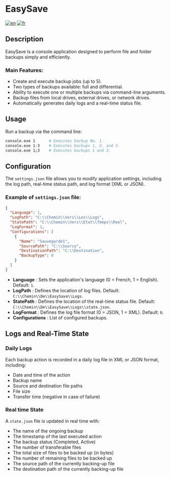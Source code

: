 # EasySave

[![en](https://img.shields.io/badge/lang-en-red.svg)](https://github.com/MattiasGervilliers/EasySave/blob/main/README.md)
[![fr](https://img.shields.io/badge/lang-fr-red.svg)](https://github.com/MattiasGervilliers/EasySave/blob/main/README.fr.md)

## Description

EasySave is a console application designed to perform file and folder backups simply and efficiently.

### Main Features:

- Create and execute backup jobs (up to 5).
- Two types of backups available: full and differential.
- Ability to execute one or multiple backups via command-line arguments.
- Backup files from local drives, external drives, or network drives.
- Automatically generates daily logs and a real-time status file.

## Usage

Run a backup via the command line:

```sh
console.exe 1      # Executes backup No. 1.
console.exe 1-3    # Executes backups 1, 2, and 3.
console.exe 1;3    # Executes backups 1 and 3.
```

## Configuration

The `settings.json` file allows you to modify application settings, including the log path, real-time status path, and log format (XML or JSON).

### Example of `settings.json` file:

```json
{
  "Language": 1,
  "LogPath": "C:\\Chemin\\Vers\\Les\\Logs",
  "StatePath": "C:\\Chemin\\Vers\\Etat\\Temps\\Reel",
  "LogFormat": 1,
  "Configurations": [
    {
      "Name": "Sauvegarde1",
      "SourcePath": "C:\\Source",
      "DestinationPath": "C:\\Destination",
      "BackupType": 0
    }
  ]
}
```

- **Language** : Sets the application's language (0 = French, 1 = English). Default: `1`.
- **LogPath** : Defines the location of log files. Default: `C:\\Chemin\\De\\EasySave\\Logs`.
- **StatePath** : Defines the location of the real-time status file. Default: `C:\\Chemin\\De\\EasySave\\Logs\\state.json`.
- **LogFormat** : Defines the log file format (0 = JSON, 1 = XML). Default: `0`.
- **Configurations** : List of configured backups.

## Logs and Real-Time State

### Daily Logs

Each backup action is recorded in a daily log file in XML or JSON format, including:

- Date and time of the action
- Backup name
- Source and destination file paths
- File size
- Transfer time (negative in case of failure)

### Real time State

A `state.json` file is updated in real time with:

- The name of the ongoing backup
- The timestamp of the last executed action
- The backup status (Completed, Active)
- The number of transferable files
- The total size of files to be backed up (in bytes)
- The number of remaining files to be backed up
- The source path of the currently backing-up file
- The destination path of the currently backing-up file
